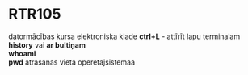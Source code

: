 # RTR105
datormācības kursa elektroniska klade
**ctrl+L** - attīrīt lapu terminalam 
**history** vai **ar bultiņam**  
**whoami**  
**pwd** atrasanas vieta operetajsistemaa
